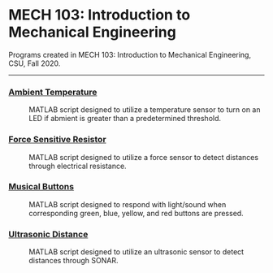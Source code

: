 # MECH 103: Introduction to Mechanical Engineering
Programs created in MECH 103: Introduction to Mechanical Engineering, CSU, Fall 2020.

***

### [Ambient Temperature](https://github.com/katie-plese/MECH-103/tree/main/Ambient%20Temperature)
<dl>
<dd>MATLAB script designed to utilize a temperature sensor to turn on an LED if abmient is greater than a predetermined threshold.</dd>
</dl>

### [Force Sensitive Resistor](https://github.com/katie-plese/MECH-103/tree/main/Force%20Sensitive%20Resistor)
<dl>
<dd>MATLAB script designed to utilize a force sensor to detect distances through electrical resistance.</dd>
</dl>

### [Musical Buttons](https://github.com/katie-plese/MECH-103/tree/main/Musical%20Buttons)
<dl>
<dd>MATLAB script designed to respond with light/sound when corresponding green, blue, yellow, and red buttons are pressed.</dd>
</dl>

### [Ultrasonic Distance](https://github.com/katie-plese/MECH-103/tree/main/Ultrasonic%20Distance)
<dl>
<dd>MATLAB script designed to utilize an ultrasonic sensor to detect distances through SONAR.</dd>
</dl>
